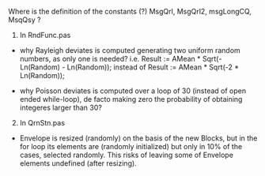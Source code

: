 Where is the definition of the constants (?) MsgQrl, MsgQrl2, msgLongCQ, MsqQsy ?


1) In RndFunc.pas

- why Rayleigh deviates is computed generating two uniform random numbers, as only one is needed?
	i.e.   Result := AMean * Sqrt(-Ln(Random) - Ln(Random));
	instead of   Result := AMean * Sqrt(-2 * Ln(Random));

- why Poisson deviates is computed over a loop of 30 (instead of open ended while-loop), de facto
  making zero the probability of obtaining integeres larger than 30?



2) In QrnStn.pas

- Envelope is resized (randomly) on the basis of the new Blocks, but in the for loop its elements
  are (randomly initialized) but only in 10% of the cases, selected randomly. This risks of leaving
  some of Envelope elements undefined (after resizing).
